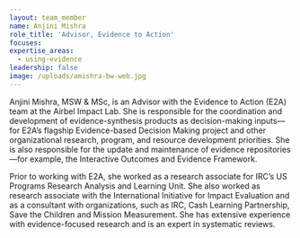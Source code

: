 ```yaml
---
layout: team_member
name: Anjini Mishra
role_title: 'Advisor, Evidence to Action'
focuses:
expertise_areas:
  - using-evidence
leadership: false
image: /uploads/amishra-bw-web.jpg
---
```


Anjini Mishra, MSW & MSc, is an Advisor with the Evidence to Action (E2A) team at the Airbel Impact Lab. She is responsible for the coordination and development of evidence-synthesis products as decision-making inputs—for E2A’s flagship Evidence-based Decision Making project and other organizational research, program, and resource development priorities. She is also responsible for the update and maintenance of evidence repositories—for example, the Interactive Outcomes and Evidence Framework.

Prior to working with E2A, she worked as a research associate for IRC’s US Programs Research Analysis and Learning Unit. She also worked as research associate with the International Initiative for Impact Evaluation and as a consultant with organizations, such as IRC, Cash Learning Partnership, Save the Children and Mission Measurement. She has extensive experience with evidence-focused research and is an expert in systematic reviews.